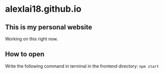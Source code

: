 # alexlai18.github.io

## This is my personal website
Working on this right now.

## How to open
Write the following command in terminal in the frontend directory: <code>npm start</code>
